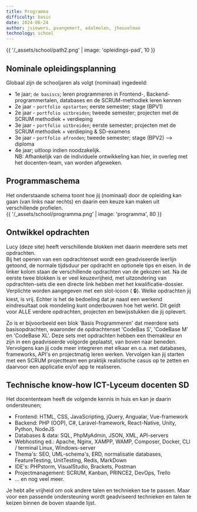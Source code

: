 ```yaml
---
title: Programma
difficulty: basic
date: 2024-06-24
author: jsiewers, pvangemert, adalmolen, jheuvelman
technology: school
---
```


{{ '/_assets/school/path2.png'  | image: 'opleidings-pad', 10 }}

## Nominale opleidingsplanning
Globaal zijn de schooljaren als volgt (nominaal) ingedeeld:
* 1e jaar; `de basiscs`; leren programmeren in Frontend-, Backend-programmertalen, databases en de SCRUM-methodiek leren kennen
* 2e jaar - `portfolio opstarten`; eerste semester; stage (BPV1)
* 2e jaar - `portfolio uitbreiden`; tweede semester; projecten met de SCRUM methodiek + verdieping 
* 3e jaar - `portfolio uitbreiden`; eerste semester; projecten met de SCRUM methodiek + verdieping & SD-examens
* 3e jaar - `portfolio afronden`; tweede semester; stage (BPV2) --> diploma
* 4e jaar; uitloop indien noodzakelijk.<br>
  NB: Afhankelijk van de individuele ontwikkeling kan hier, in overleg met het docenten-team, van worden afgeweken.


## Programmaschema
Het onderstaande schema toont hoe jij (nominaal) door de opleiding kan gaan (van links naar rechts) en
daarin een keuze kan maken uit verschillende profielen. 
<br>
{{ '/_assets/school/programma.png'  | image: 'programma', 80 }}

## Ontwikkel opdrachten
Lucy (deze site) heeft verschillende blokken met daarin meerdere sets met opdrachten.<br>
Bij het openen van een opdrachtenset wordt een geadviseerde leerlijn getoond, de normale tijdsduur per opdracht
en optionele tips en eisen. In de linker kolom staan de verschillende opdrachten van de gekozen set. Na de eerste twee blokken is er
veel keuzevrijheid, met uitzondering van opdrachten-sets die een directe link hebben met het kwalificatie-dossier.
Verplichte worden aangegeven met een slot-icoon ( 🔒). Welke opdrachten jij kiest, is vrij. Echter is het de bedoeling dat je naast
een werkend eindresultaat ook mondeling kunt onderbouwen hoe het werkt.
Dit geldt voor ALLE verdere opdrachten, projecten en bewijsstukken die jij oplevert.

Zo is er bijvoorbeeld een blok 'Basis Programmeren' dat meerdere sets basisopdrachten, waaronder de opdrachtenset 'CodeBas S', 'CodeBase M' en 'CodeBase XL'. 
Deze sets met opdrachten hebben een themakleur en zijn in een geadviseerde volgorde geplaatst, van boven 
naar beneden. Vervolgens kan jij code meer integreren met elkaar en o.a. met databases, frameworks, API's en projectmatig leren werken.
Vervolgen kan jij starten met een SCRUM projectteam een praktijk realistische casus op te zetten en daarvoor een applicatie en/of app te realiseren.  


## Technische know-how ICT-Lyceum docenten SD
Het docententeam heeft de volgende kennis in huis en kan je daarin ondersteunen;
* Frontend: HTML, CSS, JavaScripting, jQuery, Angualar, Vue-framework
* Backend: PHP (OOP), C#, Laravel-framework, React-Native, Unity, Python, NodeJS
* Databases & data: SQL, PhpMyAdmin, JSON, XML, API-servers
* Webhosting ed.: Apache, Nginx, XAMPP, WAMP, Composer, Docker, CLI / terminal Linux, Windows-server
* Thema's: SEO, UML-schema's, ERD, normalisatie databases, FeatureTesting, UnitTesting, Redis, MarkDown
* IDE's: PHPstorm, VisualStudio, Brackets, Postman 
* Projectmanagement: SCRUM, Kanban, PRINCE2, DevOps, Trello
* ... en nog veel meer.

Je hebt alle vrijheid om ook andere talen en technieken toe te passen.
Maar voor een passende ondersteuning wordt geadviseerd technieken en talen te keizen binnen de boven staande lijst.


